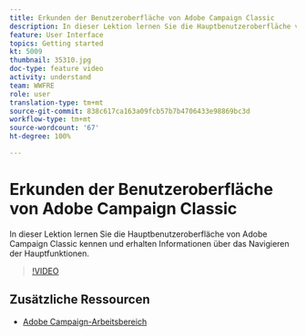 ```yaml
---
title: Erkunden der Benutzeroberfläche von Adobe Campaign Classic
description: In dieser Lektion lernen Sie die Hauptbenutzeroberfläche von Adobe Campaign Classic kennen und erhalten Informationen über das Navigieren zwischen den Hauptfunktionen.
feature: User Interface
topics: Getting started
kt: 5009
thumbnail: 35310.jpg
doc-type: feature video
activity: understand
team: WWFRE
role: user
translation-type: tm+mt
source-git-commit: 838c617ca163a09fcb57b7b4706433e98869bc3d
workflow-type: tm+mt
source-wordcount: '67'
ht-degree: 100%

---
```



# Erkunden der Benutzeroberfläche von Adobe Campaign Classic

In dieser Lektion lernen Sie die Hauptbenutzeroberfläche von Adobe Campaign Classic kennen und erhalten Informationen über das Navigieren der Hauptfunktionen.

>[!VIDEO](https://video.tv.adobe.com/v/35130?quality=12)

## Zusätzliche Ressourcen

* [Adobe Campaign-Arbeitsbereich](https://docs.adobe.com/content/help/de-DE/campaign-classic/using/getting-started/starting-with-adobe-campaign/adobe-campaign-workspace.html)
